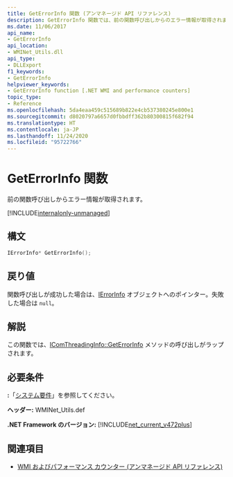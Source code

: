 ```yaml
---
title: GetErrorInfo 関数 (アンマネージド API リファレンス)
description: GetErrorInfo 関数では、前の関数呼び出しからのエラー情報が取得されます。
ms.date: 11/06/2017
api_name:
- GetErrorInfo
api_location:
- WMINet_Utils.dll
api_type:
- DLLExport
f1_keywords:
- GetErrorInfo
helpviewer_keywords:
- GetErrorInfo function [.NET WMI and performance counters]
topic_type:
- Reference
ms.openlocfilehash: 5da4eaa459c515689b822e4cb537380245e800e1
ms.sourcegitcommit: d8020797a6657d0fbbdff362b80300815f682f94
ms.translationtype: HT
ms.contentlocale: ja-JP
ms.lasthandoff: 11/24/2020
ms.locfileid: "95722766"
---
```

# <a name="geterrorinfo-function"></a>GetErrorInfo 関数

前の関数呼び出しからエラー情報が取得されます。  
  
[!INCLUDE[internalonly-unmanaged](../../../../includes/internalonly-unmanaged.md)]
  
## <a name="syntax"></a>構文  
  
```cpp  
IErrorInfo* GetErrorInfo();
```  

## <a name="return-value"></a>戻り値

関数呼び出しが成功した場合は、[IErrorInfo](/previous-versions/windows/desktop/api/oaidl/nn-oaidl-ierrorinfo) オブジェクトへのポインター。失敗した場合は `null`。
  
## <a name="remarks"></a>解説

この関数では、[IComThreadingInfo::GetErrorInfo](/windows/desktop/api/objidlbase/nf-objidlbase-icomthreadinginfo-getcurrentapartmenttype) メソッドの呼び出しがラップされます。

## <a name="requirements"></a>必要条件  

 **:**「[システム要件](../../get-started/system-requirements.md)」を参照してください。  
  
 **ヘッダー:** WMINet_Utils.def  
  
 **.NET Framework のバージョン:** [!INCLUDE[net_current_v472plus](../../../../includes/net-current-v472plus.md)]  
  
## <a name="see-also"></a>関連項目

- [WMI およびパフォーマンス カウンター (アンマネージド API リファレンス)](index.md)
